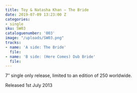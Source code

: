 ```yaml
---
title: Toy & Natasha Khan – The Bride
date: 2019-07-09 13:23:00 Z
categories:
- single
sku: SW03
cataloguenumber: '003'
image: "/uploads/SW03.png"
tracks:
- name: 'A side: The Bride'
  file: 
- name: 'B side: (Here Comes) Dub Bride'
  file: 
---
```


7″ single only release, limited to an edition of 250 worldwide.

Released 1st July 2013
